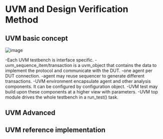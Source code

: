 # UVM and Design Verification Method

## UVM basic concept
![image](https://user-images.githubusercontent.com/52019188/169725830-8f2963bc-aebd-45cf-878d-09a5b47b37f2.png)

-Each UVM testbench is interface specific.
-uvm_sequence_item/transaction is a uvm_object that contains the data to implement the protocol and communicate with the DUT.
-one agent per DUT connection.
-agent may reuse sequencer to generate different transactions.
-UVM environment encapsulate agent and other analysis components. It can be configured by configuration object.
-UVM test may build upon these components at a higher view with parameters.
-UVM top module drives the whole testbench in a run_test() task.

## UVM Advanced

## UVM reference implementation


